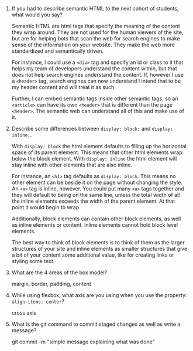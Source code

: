 1. If you had to describe semantic HTML to the next cohort of students, what would you say?

    Semantic HTML are html tags that specify the meaning of the content they wrap around. They are not used for the human viewers of the site, but are for helping bots that scan the web for search engines to make sense of the information on your website. They make the web more standardized and semantically driven.

    For instance, I could use a ```<div>``` tag and specify an id or class to it that helps my team of developers understand the content within, but that does not help search engines understand the content. If, however I use a ```<header>``` tag, search engines can now understand I intend that to be my header content and will treat it as such.

    Further, I can embed semantic tags inside other semantic tags, so an ```<article>``` can have its own ```<header>``` that is different than the page ```<header>```. The semantic web can understand all of this and make use of it.

2. Describe some differences between ```display: block;``` and ```display: inline;```.

    With ```display: block``` the html element defaults to filling up the horizontal space of its parent element. This means that other html elements wrap below the block element. With ```display: inline``` the html element will stay inline with other elements that are also inline.

    For instance, an ```<h1>``` tag defaults as ```display: block```. This means no other element can be beside it on the page without changing the style. An ```<a>``` tag is inline, however. You could put many ```<a>``` tags together and they will default to being on the same line, unless the total width of all the inline elements exceeds the width of the parent element. At that point it would begin to wrap.

    Additionally, block elements can contain other block elements, as well as inline elements or content. Inline elements cannot hold block level elements.

    The best way to think of block elements is to think of them as the larger structures of your site and inline elements as smaller structures that give a bit of your content some additional value, like for creating links or styling some text.

3. What are the 4 areas of the box model?

    margin, border, padding, content

4. While using flexbox, what axis are you using when you use the property: ```align-items: center```?

    cross axis

5. What is the git command to commit staged changes as well as write a message?

    git commit -m "simple message explaining what was done"